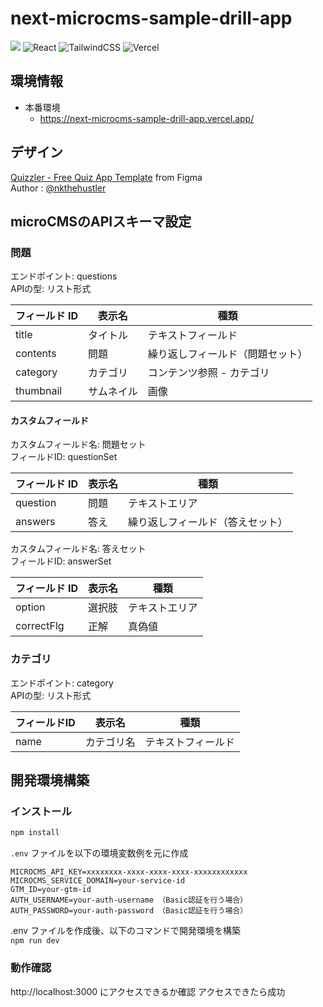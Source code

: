 # next-microcms-sample-drill-app
<img src="https://img.shields.io/badge/-Next.js-000000.svg?logo=next.js&style=for-the-badge"> <img alt="React" src="https://img.shields.io/badge/react-%2320232a.svg?style=for-the-badge&logo=react&logoColor=%2361DAFB"/> <img alt="TailwindCSS" src="https://img.shields.io/badge/tailwindcss-%2338B2AC.svg?style=for-the-badge&logo=tailwind-css&logoColor=white"/> <img alt="Vercel" src="https://img.shields.io/badge/vercel-%23000000.svg?style=for-the-badge&logo=vercel&logoColor=white"/>


## 環境情報

- 本番環境
  - https://next-microcms-sample-drill-app.vercel.app/

## デザイン
[Quizzler - Free Quiz App Template](https://www.figma.com/community/file/1370621018564385806) from Figma  
Author : [@nkthehustler](https://www.figma.com/@nkthehustler)

## microCMSのAPIスキーマ設定
### 問題
エンドポイント: questions  
APIの型: リスト形式

| フィールド ID | 表示名     | 種類                        |
| ------------- | ---------- | --------------------------- |
| title         | タイトル   | テキストフィールド          |
| contents         | 問題   | 繰り返しフィールド（問題セット）          |
| category      | カテゴリ | コンテンツ参照 - カテゴリ |
| thumbnail           | サムネイル       | 画像   |

#### カスタムフィールド
カスタムフィールド名: 問題セット  
フィールドID: questionSet

| フィールド ID | 表示名     | 種類                        |
| ------------- | ---------- | --------------------------- |
| question      | 問題 | テキストエリア |
| answers           | 答え       | 繰り返しフィールド（答えセット）   |

カスタムフィールド名: 答えセット  
フィールドID: answerSet

| フィールド ID | 表示名     | 種類                        |
| ------------- | ---------- | --------------------------- |
| option      | 選択肢 | テキストエリア |
| correctFlg           | 正解       | 真偽値   |

### カテゴリ
エンドポイント: category  
APIの型: リスト形式

| フィールドID | 表示名 | 種類 |
| ------------- | ------------- | ----- |
| name | カテゴリ名 | テキストフィールド |

## 開発環境構築

### インストール

```bash
npm install
```

`.env` ファイルを以下の環境変数例を元に作成

```
MICROCMS_API_KEY=xxxxxxxx-xxxx-xxxx-xxxx-xxxxxxxxxxxx
MICROCMS_SERVICE_DOMAIN=your-service-id
GTM_ID=your-gtm-id
AUTH_USERNAME=your-auth-username （Basic認証を行う場合）
AUTH_PASSWORD=your-auth-password （Basic認証を行う場合）
```

.env ファイルを作成後、以下のコマンドで開発環境を構築  
`npm run dev`

### 動作確認
http://localhost:3000 にアクセスできるか確認
アクセスできたら成功